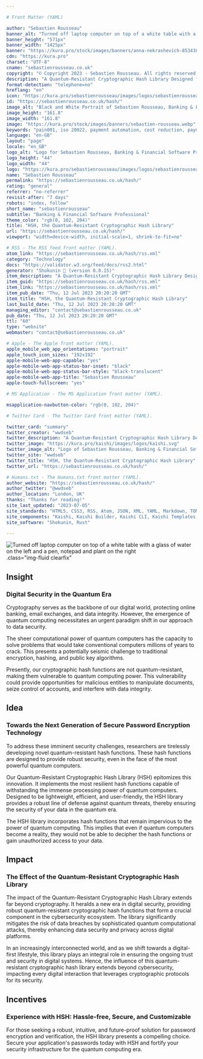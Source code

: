 ```yaml
---

# Front Matter (YAML)

author: "Sebastien Rousseau"
banner_alt: "Turned off laptop computer on top of a white table with a glass of water on the left and a pen, notepad and plant on the right"
banner_height: "571px"
banner_width: "1425px"
banner: "https://kura.pro/stock/images/banners/anna-nekrashevich-8534387.webp"
cdn: "https://kura.pro"
charset: "UTF-8"
cname: "sebastienrousseau.co.uk"
copyright: "© Copyright 2023 - Sebastien Rousseau. All rights reserved."
description: "A Quantum-Resistant Cryptographic Hash Library Designed for the Quantum-Age Challenges."
format-detection: "telephone=no"
hreflang: "en"
icon: "https://kura.pro/sebastienrousseau/images/logos/sebastienrousseau.svg"
id: "https://sebastienrousseau.co.uk/hash/"
image_alt: "Black and White Portrait of Sebastien Rousseau, Banking & Financial Software Professional"
image_height: "161.8"
image_width: "161.8"
image: "https://kura.pro/stock/images/banners/sebastien-rousseau.webp"
keywords: "pain001, iso 20022, payment automation, cost reduction, payment processing, payment files, payment initiation, pain message, pain message standards, pain message validation"
language: "en-GB"
layout: "page"
locale: "en_GB"
logo_alt: "Logo for Sebastien Rousseau, Banking & Financial Software Professional"
logo_height: "44"
logo_width: "44"
logo: "https://kura.pro/sebastienrousseau/images/logos/sebastienrousseau.webp"
name: "Sebastien Rousseau"
permalink: "https://sebastienrousseau.co.uk/hash/"
rating: "general"
referrer: "no-referrer"
revisit-after: "7 days"
robots: "index, follow"
short_name: "sebastienrousseau"
subtitle: "Banking & Financial Software Professional"
theme_color: "rgb(0, 102, 204)"
title: "HSH, the Quantum-Resistant Cryptographic Hash Library"
url: "https://sebastienrousseau.co.uk/hash/"
viewport: "width=device-width, initial-scale=1, shrink-to-fit=no"

# RSS - The RSS feed front matter (YAML).
atom_link: "https://sebastienrousseau.co.uk/hash/rss.xml"
category: "Technology"
docs: "https://validator.w3.org/feed/docs/rss2.html"
generator: "Shokunin 🦀 (version 0.0.15)"
item_description: "A Quantum-Resistant Cryptographic Hash Library Designed for the Quantum-Age Challenges."
item_guid: "https://sebastienrousseau.co.uk/hash/rss.xml"
item_link: "https://sebastienrousseau.co.uk/hash/rss.xml"
item_pub_date: "Thu, 12 Jul 2023 20:20:20 GMT"
item_title: "HSH, the Quantum-Resistant Cryptographic Hash Library"
last_build_date: "Thu, 12 Jul 2023 20:20:20 GMT"
managing_editor: "contact@sebastienrousseau.co.uk"
pub_date: "Thu, 12 Jul 2023 20:20:20 GMT"
ttl: "60"
type: "website"
webmaster: "contact@sebastienrousseau.co.uk"

# Apple - The Apple front matter (YAML).
apple_mobile_web_app_orientations: "portrait"
apple_touch_icon_sizes: "192x192"
apple-mobile-web-app-capable: "yes"
apple-mobile-web-app-status-bar-inset: "black"
apple-mobile-web-app-status-bar-style: "black-translucent"
apple-mobile-web-app-title: "Sebastien Rousseau"
apple-touch-fullscreen: "yes"

# MS Application - The MS Application front matter (YAML).

msapplication-navbutton-color: "rgb(0, 102, 204)"

# Twitter Card - The Twitter Card front matter (YAML).

twitter_card: "summary"
twitter_creator: "wwdseb"
twitter_description: "A Quantum-Resistant Cryptographic Hash Library Designed for the Quantum-Age Challenges."
twitter_image: "https://kura.pro/kaishi/images/logos/kaishi.svg"
twitter_image_alt: "Logo of Sebastien Rousseau, Banking & Financial Software Professional"
twitter_site: "wwdseb"
twitter_title: "HSH, the Quantum-Resistant Cryptographic Hash Library"
twitter_url: "https://sebastienrousseau.co.uk/hash/"

# Humans.txt - The Humans.txt front matter (YAML).
author_website: "https://sebastienrousseau.co.uk/hash/"
author_twitter: "@wwdseb"
author_location: "London, UK"
thanks: "Thanks for reading!"
site_last_updated: "2023-07-05"
site_standards: "HTML5, CSS3, RSS, Atom, JSON, XML, YAML, Markdown, TOML"
site_components: "Kaishi, Kaishi Builder, Kaishi CLI, Kaishi Templates, Kaishi Themes"
site_software: "Shokunin, Rust"

---
```


![Turned off laptop computer on top of a white table with a glass of water on the left and a pen, notepad and plant on the right](https://kura.pro/stock/images/banners/gdtography-911758.webp).class=\"img-fluid clearfix\"

## Insight

### Digital Security in the Quantum Era

Cryptography serves as the backbone of our digital world, protecting online banking, email exchanges, and data integrity. However, the emergence of quantum computing necessitates an urgent paradigm shift in our approach to data security.

The sheer computational power of quantum computers has the capacity to solve problems that would take conventional computers millions of years to crack. This presents a potentially seismic challenge to traditional encryption, hashing, and public key algorithms.

Presently, our cryptographic hash functions are not quantum-resistant, making them vulnerable to quantum computing power. This vulnerability could provide opportunities for malicious entities to manipulate documents, seize control of accounts, and interfere with data integrity.

## Idea

### Towards the Next Generation of Secure Password Encryption Technology

To address these imminent security challenges, researchers are tirelessly developing novel quantum-resistant hash functions. These hash functions are designed to provide robust security, even in the face of the most powerful quantum computers.

Our Quantum-Resistant Cryptographic Hash Library (HSH) epitomizes this innovation. It implements the most resilient hash functions capable of withstanding the immense processing power of quantum computers. Designed to be lightweight, efficient, and user-friendly, the HSH library provides a robust line of defense against quantum threats, thereby ensuring the security of your data in the quantum era.

The HSH library incorporates hash functions that remain impervious to the power of quantum computing. This implies that even if quantum computers become a reality, they would not be able to decipher the hash functions or gain unauthorized access to your data.

## Impact

### The Effect of the Quantum-Resistant Cryptographic Hash Library

The impact of the Quantum-Resistant Cryptographic Hash Library extends far beyond cryptography. It heralds a new era in digital security, providing robust quantum-resistant cryptographic hash functions that form a crucial component in the cybersecurity ecosystem. The library significantly mitigates the risk of data breaches by sophisticated quantum computational attacks, thereby enhancing data security and privacy across digital platforms.

In an increasingly interconnected world, and as we shift towards a digital-first lifestyle, this library plays an integral role in ensuring the ongoing trust and security in digital systems. Hence, the influence of this quantum-resistant cryptographic hash library extends beyond cybersecurity, impacting every digital interaction that leverages cryptographic protocols for its security.

## Incentives

### Experience with HSH: Hassle-free, Secure, and Customizable

For those seeking a robust, intuitive, and future-proof solution for password encryption and verification, the HSH library presents a compelling choice. Secure your application's passwords today with HSH and fortify your security infrastructure for the quantum computing era.